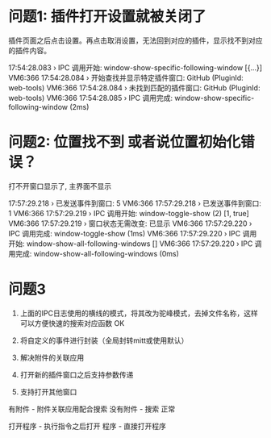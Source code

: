# 问题1: 插件打开设置就被关闭了

插件页面之后点击设置。再点击取消设置，无法回到对应的插件，显示找不到对应的插件内容。

17:54:28.083 › IPC 调用开始: window-show-specific-following-window [{…}]
VM6:366 17:54:28.084 › 开始查找并显示特定插件窗口: GitHub (PluginId: web-tools)
VM6:366 17:54:28.084 › 未找到匹配的插件窗口: GitHub (PluginId: web-tools)
VM6:366 17:54:28.085 › IPC 调用完成: window-show-specific-following-window (2ms)

# 问题2: 位置找不到 或者说位置初始化错误？

打不开窗口显示了, 主界面不显示

17:57:29.218 › 已发送事件到窗口: 5
VM6:366 17:57:29.218 › 已发送事件到窗口: 1
VM6:366 17:57:29.219 › IPC 调用开始: window-toggle-show (2) [1, true]
VM6:366 17:57:29.219 › 窗口状态无需改变: 已显示
VM6:366 17:57:29.220 › IPC 调用完成: window-toggle-show (1ms)
VM6:366 17:57:29.220 › IPC 调用开始: window-show-all-following-windows []
VM6:366 17:57:29.220 › IPC 调用完成: window-show-all-following-windows (0ms)

# 问题3

<!-- 优化 -->

1. 上面的IPC日志使用的横线的模式，将其改为驼峰模式，去掉文件名称，这样可以方便快速的搜索对应函数 OK
2. 将自定义的事件进行封装（全局封转mitt或使用默认）

3. 解决附件的关联应用
4. 打开新的插件窗口之后支持参数传递
5. 支持打开其他窗口

有附件 - 附件关联应用配合搜索
没有附件 - 搜索 正常

打开程序 - 执行指令之后打开 程序 - 直接打开程序

